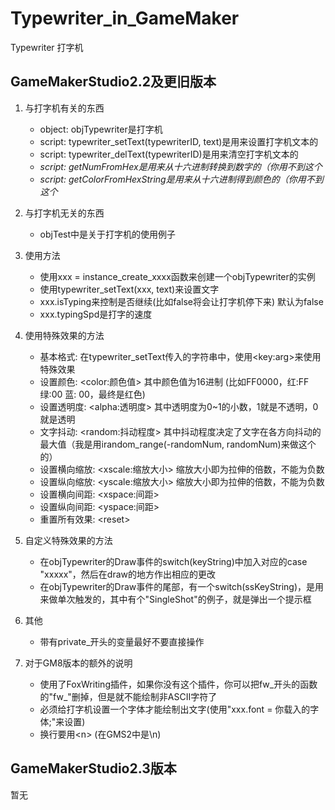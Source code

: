 # Typewriter_in_GameMaker
 Typewriter 打字机

## GameMakerStudio2.2及更旧版本

1. 与打字机有关的东西
    - object: objTypewriter是打字机
    - script: typewriter_setText(typewriterID, text)是用来设置打字机文本的
    - script: typewriter_delText(typewriterID)是用来清空打字机文本的
    - *script: getNumFromHex是用来从十六进制转换到数字的（你用不到这个*
    - *script: getColorFromHexString是用来从十六进制得到颜色的（你用不到这个*

2. 与打字机无关的东西
    - objTest中是关于打字机的使用例子

3. 使用方法
    - 使用xxx = instance_create_xxxx函数来创建一个objTypewriter的实例
    - 使用typewriter_setText(xxx, text)来设置文字
    - xxx.isTyping来控制是否继续(比如false将会让打字机停下来) 默认为false
    - xxx.typingSpd是打字的速度

4. 使用特殊效果的方法
    - 基本格式: 在typewriter_setText传入的字符串中，使用\<key:arg>来使用特殊效果
    - 设置颜色: \<color:颜色值> 其中颜色值为16进制 (比如FF0000，红:FF 绿:00 蓝: 00，最终是红色)
    - 设置透明度: \<alpha:透明度> 其中透明度为0~1的小数，1就是不透明，0就是透明
    - 文字抖动: \<random:抖动程度> 其中抖动程度决定了文字在各方向抖动的最大值（我是用irandom_range(-randomNum, randomNum)来做这个的）
    - 设置横向缩放: \<xscale:缩放大小> 缩放大小即为拉伸的倍数，不能为负数
    - 设置纵向缩放: \<yscale:缩放大小> 缩放大小即为拉伸的倍数，不能为负数
    - 设置横向间距: \<xspace:间距>
    - 设置纵向间距: \<yspace:间距>
    - 重置所有效果: \<reset>
 
5. 自定义特殊效果的方法
    - 在objTypewriter的Draw事件的switch(keyString)中加入对应的case "xxxxx"，然后在draw的地方作出相应的更改
    - 在objTypewriter的Draw事件的尾部，有一个switch(ssKeyString)，是用来做单次触发的，其中有个"SingleShot"的例子，就是弹出一个提示框

6. 其他
    - 带有private_开头的变量最好不要直接操作

7. 对于GM8版本的额外的说明
    - 使用了FoxWriting插件，如果你没有这个插件，你可以把fw_开头的函数的"fw_"删掉，但是就不能绘制非ASCII字符了
    - 必须给打字机设置一个字体才能绘制出文字(使用"xxx.font = 你载入的字体;"来设置)
    - 换行要用\<n> (在GMS2中是\n)
    
## GameMakerStudio2.3版本

暂无
